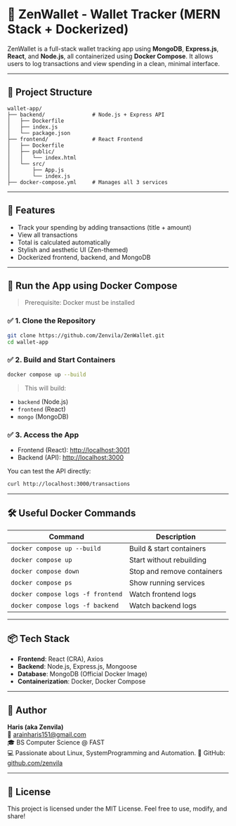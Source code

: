# 💸 ZenWallet - Wallet Tracker (MERN Stack + Dockerized)

ZenWallet is a full-stack wallet tracking app using **MongoDB**, **Express.js**, **React**, and **Node.js**, all containerized using **Docker Compose**. It allows users to log transactions and view spending in a clean, minimal interface.

---

## 📁 Project Structure

```
wallet-app/
├── backend/               # Node.js + Express API
│   ├── Dockerfile
│   ├── index.js
│   └── package.json
├── frontend/              # React Frontend
│   ├── Dockerfile
│   ├── public/
│   │   └── index.html
│   └── src/
│       ├── App.js
│       └── index.js
├── docker-compose.yml     # Manages all 3 services
```

---

## 🚀 Features

- Track your spending by adding transactions (title + amount)
- View all transactions
- Total is calculated automatically
- Stylish and aesthetic UI (Zen-themed)
- Dockerized frontend, backend, and MongoDB

---

## 🐳 Run the App using Docker Compose

> Prerequisite: Docker must be installed

### ✅ 1. Clone the Repository

```bash
git clone https://github.com/Zenvila/ZenWallet.git
cd wallet-app
```

### ✅ 2. Build and Start Containers

```bash
docker compose up --build
```

> This will build:
- `backend` (Node.js)
- `frontend` (React)
- `mongo` (MongoDB)

### ✅ 3. Access the App

- Frontend (React): [http://localhost:3001](http://localhost:3001)
- Backend (API): [http://localhost:3000](http://localhost:3000)

You can test the API directly:
```bash
curl http://localhost:3000/transactions
```

---

## 🛠 Useful Docker Commands

| Command                                 | Description                       |
|-----------------------------------------|-----------------------------------|
| `docker compose up --build`            | Build & start containers          |
| `docker compose up`                    | Start without rebuilding          |
| `docker compose down`                  | Stop and remove containers        |
| `docker compose ps`                    | Show running services             |
| `docker compose logs -f frontend`      | Watch frontend logs               |
| `docker compose logs -f backend`       | Watch backend logs                |

---

## 📦 Tech Stack

- **Frontend**: React (CRA), Axios
- **Backend**: Node.js, Express.js, Mongoose
- **Database**: MongoDB (Official Docker Image)
- **Containerization**: Docker, Docker Compose

---
## 👤 Author

**Haris (aka Zenvila)**  
📧 arainharis151@gmail.com  
🎓 BS Computer Science @ FAST  
💻 Passionate about Linux, SystemProgramming and Automation. 
🔗 GitHub: [github.com/zenvila](https://github.com/zenvila)

---

## 📜 License

This project is licensed under the MIT License. Feel free to use, modify, and share!
